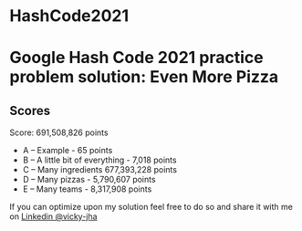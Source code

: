 # HashCode2021
# Google Hash Code 2021 practice problem solution: Even More Pizza

## Scores
Score: 691,508,826 points

* A – Example - 65 points
* B – A little bit of everything - 7,018 points
* C – Many ingredients 677,393,228 points
* D – Many pizzas - 5,790,607 points
* E – Many teams - 8,317,908 points

If you can optimize upon my solution feel free to do so and share it with me on [Linkedin @vicky-jha](https://www.linkedin.com/in/vicky-jha/)
